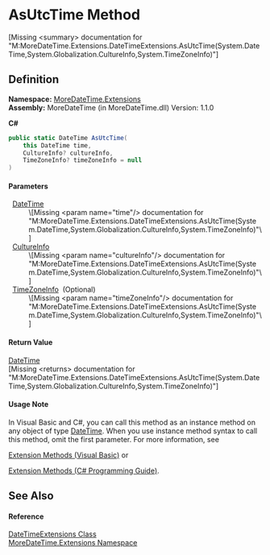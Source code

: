 # AsUtcTime Method


\[Missing &lt;summary&gt; documentation for "M:MoreDateTime.Extensions.DateTimeExtensions.AsUtcTime(System.DateTime,System.Globalization.CultureInfo,System.TimeZoneInfo)"\]



## Definition
**Namespace:** <a href="3139ad8c-443b-c9bf-71c7-2dc294c1d234">MoreDateTime.Extensions</a>  
**Assembly:** MoreDateTime (in MoreDateTime.dll) Version: 1.1.0

**C#**
``` C#
public static DateTime AsUtcTime(
	this DateTime time,
	CultureInfo? cultureInfo,
	TimeZoneInfo? timeZoneInfo = null
)
```



#### Parameters
<dl><dt>  <a href="https://learn.microsoft.com/dotnet/api/system.datetime" target="_blank" rel="noopener noreferrer">DateTime</a></dt><dd>\[Missing &lt;param name="time"/&gt; documentation for "M:MoreDateTime.Extensions.DateTimeExtensions.AsUtcTime(System.DateTime,System.Globalization.CultureInfo,System.TimeZoneInfo)"\]</dd><dt>  <a href="https://learn.microsoft.com/dotnet/api/system.globalization.cultureinfo" target="_blank" rel="noopener noreferrer">CultureInfo</a></dt><dd>\[Missing &lt;param name="cultureInfo"/&gt; documentation for "M:MoreDateTime.Extensions.DateTimeExtensions.AsUtcTime(System.DateTime,System.Globalization.CultureInfo,System.TimeZoneInfo)"\]</dd><dt>  <a href="https://learn.microsoft.com/dotnet/api/system.timezoneinfo" target="_blank" rel="noopener noreferrer">TimeZoneInfo</a>  (Optional)</dt><dd>\[Missing &lt;param name="timeZoneInfo"/&gt; documentation for "M:MoreDateTime.Extensions.DateTimeExtensions.AsUtcTime(System.DateTime,System.Globalization.CultureInfo,System.TimeZoneInfo)"\]</dd></dl>

#### Return Value
<a href="https://learn.microsoft.com/dotnet/api/system.datetime" target="_blank" rel="noopener noreferrer">DateTime</a>  
\[Missing &lt;returns&gt; documentation for "M:MoreDateTime.Extensions.DateTimeExtensions.AsUtcTime(System.DateTime,System.Globalization.CultureInfo,System.TimeZoneInfo)"\]

#### Usage Note
In Visual Basic and C#, you can call this method as an instance method on any object of type <a href="https://learn.microsoft.com/dotnet/api/system.datetime" target="_blank" rel="noopener noreferrer">DateTime</a>. When you use instance method syntax to call this method, omit the first parameter. For more information, see <a href="https://docs.microsoft.com/dotnet/visual-basic/programming-guide/language-features/procedures/extension-methods" target="_blank" rel="noopener noreferrer">

Extension Methods (Visual Basic)</a> or <a href="https://docs.microsoft.com/dotnet/csharp/programming-guide/classes-and-structs/extension-methods" target="_blank" rel="noopener noreferrer">

Extension Methods (C# Programming Guide)</a>.

## See Also


#### Reference
<a href="682bdb44-a4e9-d44e-48e8-a84d7e1f7167">DateTimeExtensions Class</a>  
<a href="3139ad8c-443b-c9bf-71c7-2dc294c1d234">MoreDateTime.Extensions Namespace</a>  
